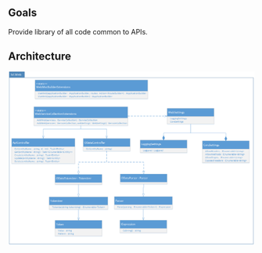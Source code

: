 ﻿## Goals
Provide library of all code common to APIs.

## Architecture
<img src="docs/web-architecture.png" />
